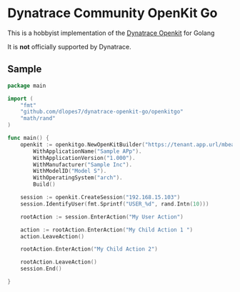 # Dynatrace Community OpenKit Go

This is a hobbyist implementation of the [Dynatrace Openkit](https://www.dynatrace.com/support/help/extend-dynatrace/dynatrace-sdks/openkit/) for Golang  

It is **not** officially supported by Dynatrace.

## Sample

```go
package main

import (
	"fmt"
	"github.com/dlopes7/dynatrace-openkit-go/openkitgo"
	"math/rand"
)

func main() {
	openkit := openkitgo.NewOpenKitBuilder("https://tenant.app.url/mbeacon", "my-app-id", 19).
		WithApplicationName("Sample APp").
		WithApplicationVersion("1.000").
		WithManufacturer("Sample Inc").
		WithModelID("Model S").
		WithOperatingSystem("arch").
		Build()

	session := openkit.CreateSession("192.168.15.103")
	session.IdentifyUser(fmt.Sprintf("USER_%d", rand.Intn(10)))

	rootAction := session.EnterAction("My User Action")

	action := rootAction.EnterAction("My Child Action 1 ")
	action.LeaveAction()

	rootAction.EnterAction("My Child Action 2")

	rootAction.LeaveAction()
	session.End()

}

```

